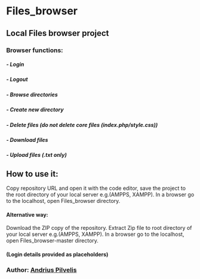 # Files_browser
## Local Files browser project

### Browser functions:
##### - Login
##### - Logout
##### - Browse directories
##### - Create new directory
##### - Delete files   (do not delete core files (index.php/style.css))
##### - Download files
##### - Upload files (.txt only)

## How to use it:
Copy repository URL and open it with the code editor, save the project to the root directory of your local server e.g.(AMPPS, XAMPP). In a browser go to the localhost, open Files_browser directory.
#### Alternative way:
Download the ZIP copy of the repository. Extract Zip file to root directory of your local server e.g.(AMPPS, XAMPP). In a browser go to the localhost, open Files_browser-master directory.
#### (Login details provided as placeholders)

### Author: [Andrius Pilvelis](https://github.com/Apilv)

